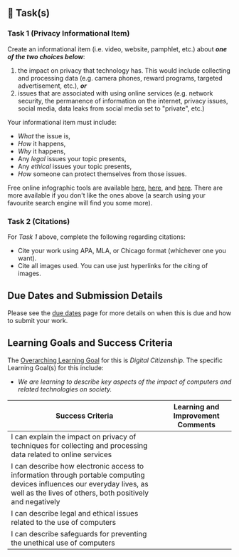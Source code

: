 ## &#x1F4D7; Task(s)

### Task 1 (Privacy Informational Item)

Create an informational item (i.e. video, website, pamphlet, etc.) about _**one of the two choices below**_:
1. the impact on privacy that technology has.  This would include collecting and processing data (e.g. camera phones, reward programs, targeted advertisement, etc.), _**or**_
2. issues that are associated with using online services (e.g. network security, the permanence of information on the internet, privacy issues, social media, data leaks from social media set to "private", etc.)

Your informational item must include:
* _What_ the issue is, 
* _How_ it happens,
* _Why_ it happens,
* Any _legal_ issues your topic presents,
* Any _ethical_ issues your topic presents,
* _How_ someone can protect themselves from those issues.

Free online infographic tools are available [here](https://www.canva.com/create/infographics/), [here](https://piktochart.com/), and [here](https://venngage.com/).  There are more available if you don't like the ones above (a search using your favourite search engine will find you some more).

### Task 2 (Citations)
For _Task 1_ above, complete the following regarding citations:
* Cite your work using APA, MLA, or Chicago format (whichever one you want).
* Cite all images used. You can use just hyperlinks for the citing of images.

## Due Dates and Submission Details

Please see the [due dates](./Due-Dates-and-Submission-Details) page for more details on when this is due and how to submit your work.

## Learning Goals and Success Criteria

The [Overarching Learning Goal](./images/ICS2O.jpg) for this is _Digital Citizenship_.
The specific Learning Goal(s) for this include:
  * _We are learning to describe key aspects of the impact of computers and related technologies on society._

| Success Criteria | Learning and Improvement Comments |
| ----------- | ------- |
| I can explain the impact on privacy of techniques for collecting and processing data related to online services | |
| I can describe how electronic access to information through portable computing devices influences our everyday lives, as well as the lives of others, both positively and negatively   | |
| I can describe legal and ethical issues related to the use of computers   | |
| I can describe safeguards for preventing the unethical use of computers | |